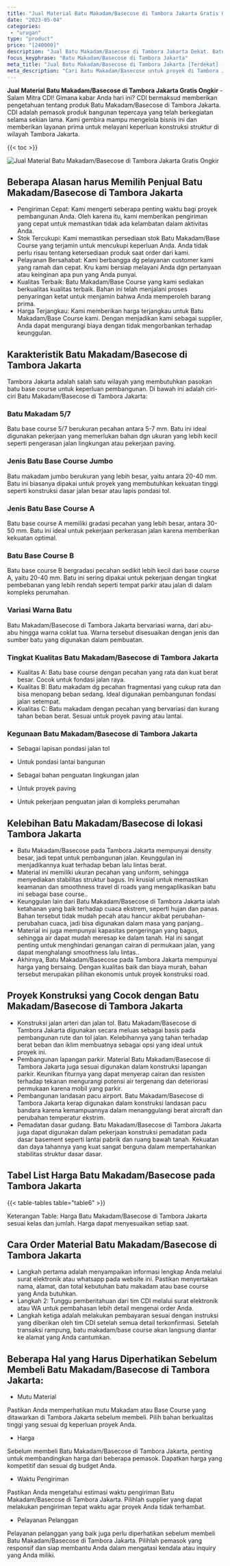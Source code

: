 ```yaml
---
title: "Jual Material Batu Makadam/Basecose di Tambora Jakarta Gratis Ongkir"
date: "2023-05-04"
categories:
 - "urugan"
type: "product"
price: "[240000]"
description: "Jual Batu Makadam/Basecose di Tambora Jakarta Dekat. Batu Makadam/Basecose ini sering digunakan dalam proyek konstruksi sebagai bahan pondasi yang kokoh dan tahan lama. Hubungi kami untuk informasi lebih lanjut."
focus_keyphrase: "Batu Makadam/Basecose di Tambora Jakarta"
meta_title: "Jual Batu Makadam/Basecose di Tambora Jakarta [Terdekat] - CDI"
meta_description: "Cari Batu Makadam/Basecose untuk proyek di Tambora Jakarta? Kami menyediakan Batu Makadam/Basecose berkualitas untuk material jalan. Segera dapatkan penawaran terbaik."
---
```


**Jual Material Batu Makadam/Basecose di Tambora Jakarta Gratis Ongkir** - Salam Mitra CDI! Gimana kabar Anda hari ini? CDI bermaksud memberikan pengetahuan tentang produk Batu Makadam/Basecose di Tambora Jakarta. CDI adalah pemasok produk bangunan tepercaya yang telah berkegiatan selama sekian lama. Kami gembira mampu mengelola bisnis ini dan memberikan layanan prima untuk melayani keperluan konstruksi struktur di wilayah Tambora Jakarta.

{{< toc >}}

![Jual Material Batu Makadam/Basecose di Tambora Jakarta Gratis Ongkir](/images/urugan/batu-makadam-basecose-15.jpg)

## Beberapa Alasan harus Memilih Penjual Batu Makadam/Basecose di Tambora Jakarta

*   Pengiriman Cepat: Kami mengerti seberapa penting waktu bagi proyek pembangunan Anda. Oleh karena itu, kami memberikan pengiriman yang cepat untuk memastikan tidak ada kelambatan dalam aktivitas Anda.
*   Stok Tercukupi: Kami memastikan persediaan stok Batu Makadam/Base Course yang terjamin untuk mencukupi keperluan Anda. Anda tidak perlu risau tentang ketersediaan produk saat order dari kami.
*   Pelayanan Bersahabat: Kami berbangga dg pelayanan customer kami yang ramah dan cepat. Kru kami bersiap melayani Anda dgn pertanyaan atau keinginan apa pun yang Anda punyai.
*   Kualitas Terbaik: Batu Makadam/Base Course yang kami sediakan berkualitas kualitas terbaik. Bahan ini telah menjalani proses penyaringan ketat untuk menjamin bahwa Anda memperoleh barang prima.
*   Harga Terjangkau: Kami memberikan harga terjangkau untuk Batu Makadam/Base Course kami. Dengan menjadikan kami sebagai supplier, Anda dapat mengurangi biaya dengan tidak mengorbankan terhadap keunggulan.

## Karakteristik Batu Makadam/Basecose di Tambora Jakarta

Tambora Jakarta adalah salah satu wilayah yang membutuhkan pasokan batu base course untuk keperluan pembangunan. Di bawah ini adalah ciri-ciri Batu Makadam/Basecose di Tambora Jakarta:

### Batu Makadam 5/7

Batu base course 5/7 berukuran pecahan antara 5-7 mm. Batu ini ideal digunakan pekerjaan yang memerlukan bahan dgn ukuran yang lebih kecil seperti pengerasan jalan lingkungan atau pekerjaan paving.

### Jenis Batu Base Course Jumbo

Batu makadam jumbo berukuran yang lebih besar, yaitu antara 20-40 mm. Batu ini biasanya dipakai untuk proyek yang membutuhkan kekuatan tinggi seperti konstruksi dasar jalan besar atau lapis pondasi tol.

### Jenis Batu Base Course A

Batu base course A memiliki gradasi pecahan yang lebih besar, antara 30-50 mm. Batu ini ideal untuk pekerjaan perkerasan jalan karena memberikan kekuatan optimal.

### Batu Base Course B

Batu base course B bergradasi pecahan sedikit lebih kecil dari base course A, yaitu 20-40 mm. Batu ini sering dipakai untuk pekerjaan dengan tingkat pembebanan yang lebih rendah seperti tempat parkir atau jalan di dalam kompleks perumahan.

### Variasi Warna Batu

Batu Makadam/Basecose di Tambora Jakarta bervariasi warna, dari abu-abu hingga warna coklat tua. Warna tersebut disesuaikan dengan jenis dan sumber batu yang digunakan dalam pembuatan.

### Tingkat Kualitas Batu Makadam/Basecose di Tambora Jakarta

*   Kualitas A: Batu base course dengan pecahan yang rata dan kuat berat besar. Cocok untuk fondasi jalan raya.
*   Kualitas B: Batu makadam dg pecahan fragmentasi yang cukup rata dan bisa menopang beban sedang. Ideal digunakan pembangunan fondasi jalan setempat.
*   Kualitas C: Batu makadam dengan pecahan yang bervariasi dan kurang tahan beban berat. Sesuai untuk proyek paving atau lantai.

### Kegunaan Batu Makadam/Basecose di Tambora Jakarta

*   Sebagai lapisan pondasi jalan tol

*   Untuk pondasi lantai bangunan

*   Sebagai bahan penguatan lingkungan jalan

*   Untuk proyek paving

*   Untuk pekerjaan penguatan jalan di kompleks perumahan

## Kelebihan Batu Makadam/Basecose di lokasi Tambora Jakarta

*   Batu Makadam/Basecose pada Tambora Jakarta mempunyai density besar, jadi tepat untuk pembangunan jalan. Keunggulan ini menjadikannya kuat terhadap beban lalu lintas berat.
*   Material ini memiliki ukuran pecahan yang uniform, sehingga menyediakan stabilitas struktur bagus. Ini krusial untuk memastikan keamanan dan smoothness travel di roads yang mengaplikasikan batu ini sebagai base course..
*   Keunggulan lain dari Batu Makadam/Basecose di Tambora Jakarta ialah ketahanan yang baik terhadap cuaca ekstrem, seperti hujan dan panas. Bahan tersebut tidak mudah pecah atau hancur akibat perubahan-perubahan cuaca, jadi bisa digunakan dalam masa yang panjang..
*   Material ini juga mempunyai kapasitas pengeringan yang bagus, sehingga air dapat mudah meresap ke dalam tanah. Hal ini sangat penting untuk menghindari genangan cairan di permukaan jalan, yang dapat menghalangi smoothness lalu lintas..
*   Akhirnya, Batu Makadam/Basecose pada Tambora Jakarta mempunyai harga yang bersaing. Dengan kualitas baik dan biaya murah, bahan tersebut merupakan pilihan ekonomis untuk proyek konstruksi road.

## Proyek Konstruksi yang Cocok dengan Batu Makadam/Basecose di Tambora Jakarta

*   Konstruksi jalan arteri dan jalan tol. Batu Makadam/Basecose di Tambora Jakarta digunakan secara meluas sebagai basis pada pembangunan rute dan tol jalan. Kelebihannya yang tahan terhadap berat beban dan iklim membuatnya sebagai opsi yang ideal untuk proyek ini.
*   Pembangunan lapangan parkir. Material Batu Makadam/Basecose di Tambora Jakarta juga sesuai digunakan dalam konstruksi lapangan parkir. Keunikan fiturnya yang dapat menyerap cairan dan resisten terhadap tekanan mengurangi potensi air tergenang dan deteriorasi permukaan karena mobil yang parkir.
*   Pembangunan landasan pacu airport. Batu Makadam/Basecose di Tambora Jakarta kerap digunakan dalam konstruksi landasan pacu bandara karena kemampuannya dalam menanggulangi berat aircraft dan perubahan temperatur ekstrim.
*   Pemadatan dasar gudang. Batu Makadam/Basecose di Tambora Jakarta juga dapat digunakan dalam pekerjaan konstruksi pemadatan pada dasar basement seperti lantai pabrik dan ruang bawah tanah. Kekuatan dan daya tahannya yang kuat sangat berguna dalam mempertahankan stabilitas struktur dasar dasar.

## Tabel List Harga Batu Makadam/Basecose pada Tambora Jakarta

{{< table-tables table="table6" >}}

Keterangan Table: Harga Batu Makadam/Basecose di Tambora Jakarta sesuai kelas dan jumlah. Harga dapat menyesuaikan setiap saat.

## Cara Order Material Batu Makadam/Basecose di Tambora Jakarta

*   Langkah pertama adalah menyampaikan informasi lengkap Anda melalui surat elektronik atau whatsapp pada website ini. Pastikan menyertakan nama, alamat, dan total kebutuhan batu makadam atau base course yang Anda butuhkan.
*   Langkah 2: Tunggu pemberitahuan dari tim CDI melalui surat elektronik atau WA untuk pembahasan lebih detail mengenai order Anda.
*   Langkah ketiga adalah melakukan pembayaran sesuai dengan instruksi yang diberikan oleh tim CDI setelah semua detail terkonfirmasi. Setelah transaksi rampung, batu makadam/base course akan langsung diantar ke alamat yang Anda cantumkan.

## Beberapa Hal yang Harus Diperhatikan Sebelum Membeli Batu Makadam/Basecose di Tambora Jakarta:

*   Mutu Material

Pastikan Anda memperhatikan mutu Makadam atau Base Course yang ditawarkan di Tambora Jakarta sebelum membeli. Pilih bahan berkualitas tinggi yang sesuai dg keperluan proyek Anda.
*   Harga

Sebelum membeli Batu Makadam/Basecose di Tambora Jakarta, penting untuk membandingkan harga dari beberapa pemasok. Dapatkan harga yang kompetitif dan sesuai dg budget Anda.
*   Waktu Pengiriman

Pastikan Anda mengetahui estimasi waktu pengiriman Batu Makadam/Basecose di Tambora Jakarta. Pilihlah supplier yang dapat melakukan pengiriman tepat waktu agar proyek Anda tidak terhambat.
*   Pelayanan Pelanggan

Pelayanan pelanggan yang baik juga perlu diperhatikan sebelum membeli Batu Makadam/Basecose di Tambora Jakarta. Pilihlah pemasok yang responsif dan siap membantu Anda dalam mengatasi kendala atau inquiry yang Anda miliki.
